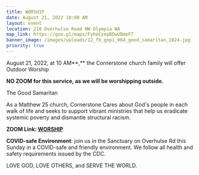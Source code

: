 ```yaml
---
title: WORSHIP
date: August 21, 2022 10:00 AM
layout: event
location: 218 Overhulse Road NW Olympia WA
map_link: https://goo.gl/maps/FykeCyepBDwUDmeF7
banner_image: /images/uploads/12_fb_gnpi_064_good_samaritan_1024.jpg
priority: true
---
```

August 21, 2022, at 10 AM**,** the Cornerstone church family will offer Outdoor Worship 

**NO ZOOM for this service, as we will be worshipping outside.** 

The Good Samaritan

As a Matthew 25 church, Cornerstone Cares about God's people in each walk of life and seeks to support vibrant ministries that help us eradicate systemic poverty and dismantle structural racism.



**ZOOM Link: [WORSHIP](https://us02web.zoom.us/j/89012302302?pwd=dXVWVGU2Sm9VcHJYN2loNzlBM01kQT09)**

**COVID-safe Environment**: join us in the Sanctuary on Overhulse Rd this Sunday in a COVID-safe and friendly environment. We follow all health and safety requirements issued by the CDC.

LOVE GOD, LOVE OTHERS, and SERVE THE WORLD.